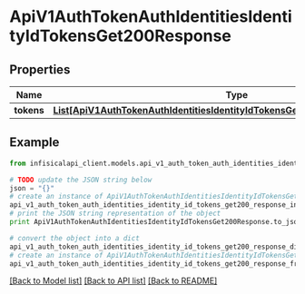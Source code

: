# ApiV1AuthTokenAuthIdentitiesIdentityIdTokensGet200Response


## Properties
Name | Type | Description | Notes
------------ | ------------- | ------------- | -------------
**tokens** | [**List[ApiV1AuthTokenAuthIdentitiesIdentityIdTokensGet200ResponseTokensInner]**](ApiV1AuthTokenAuthIdentitiesIdentityIdTokensGet200ResponseTokensInner.md) |  | 

## Example

```python
from infisicalapi_client.models.api_v1_auth_token_auth_identities_identity_id_tokens_get200_response import ApiV1AuthTokenAuthIdentitiesIdentityIdTokensGet200Response

# TODO update the JSON string below
json = "{}"
# create an instance of ApiV1AuthTokenAuthIdentitiesIdentityIdTokensGet200Response from a JSON string
api_v1_auth_token_auth_identities_identity_id_tokens_get200_response_instance = ApiV1AuthTokenAuthIdentitiesIdentityIdTokensGet200Response.from_json(json)
# print the JSON string representation of the object
print ApiV1AuthTokenAuthIdentitiesIdentityIdTokensGet200Response.to_json()

# convert the object into a dict
api_v1_auth_token_auth_identities_identity_id_tokens_get200_response_dict = api_v1_auth_token_auth_identities_identity_id_tokens_get200_response_instance.to_dict()
# create an instance of ApiV1AuthTokenAuthIdentitiesIdentityIdTokensGet200Response from a dict
api_v1_auth_token_auth_identities_identity_id_tokens_get200_response_from_dict = ApiV1AuthTokenAuthIdentitiesIdentityIdTokensGet200Response.from_dict(api_v1_auth_token_auth_identities_identity_id_tokens_get200_response_dict)
```
[[Back to Model list]](../README.md#documentation-for-models) [[Back to API list]](../README.md#documentation-for-api-endpoints) [[Back to README]](../README.md)


